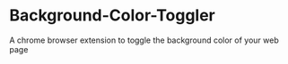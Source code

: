 # Background-Color-Toggler
A chrome browser extension to toggle the background color of your web page
